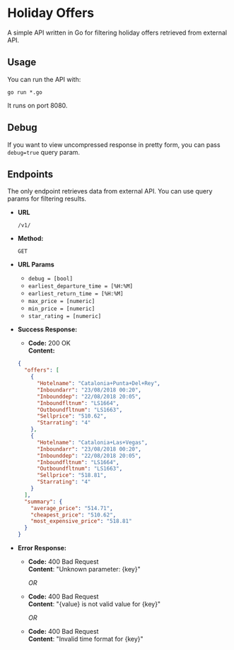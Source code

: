 # Holiday Offers

A simple API written in Go for filtering holiday offers retrieved from external API.

## Usage
You can run the API with:

    go run *.go
    
It runs on port 8080.

## Debug
If you want to view uncompressed response in pretty form, you can pass `debug=true` query param.


## Endpoints
The only endpoint retrieves data from external API. You can use query params for filtering results.
* **URL**
    
    `/v1/`
    
* **Method:**
    
    `GET`
    
* **URL Params**

    * `debug = [bool]`
    * `earliest_departure_time = [%H:%M]`
    * `earliest_return_time = [%H:%M]`
    * `max_price = [numeric]`
    * `min_price = [numeric]`
    * `star_rating = [numeric]`

* **Success Response:**
    * **Code:** 200 OK<br/>
    **Content:**
    
    ```json
    {
      "offers": [
        {
          "Hotelname": "Catalonia+Punta+Del+Rey", 
          "Inboundarr": "23/08/2018 00:20", 
          "Inbounddep": "22/08/2018 20:05", 
          "Inboundfltnum": "LS1664", 
          "Outboundfltnum": "LS1663", 
          "Sellprice": "510.62", 
          "Starrating": "4"
        }, 
        {
          "Hotelname": "Catalonia+Las+Vegas", 
          "Inboundarr": "23/08/2018 00:20", 
          "Inbounddep": "22/08/2018 20:05", 
          "Inboundfltnum": "LS1664", 
          "Outboundfltnum": "LS1663", 
          "Sellprice": "518.81", 
          "Starrating": "4"
        }
      ], 
      "summary": {
        "average_price": "514.71", 
        "cheapest_price": "510.62", 
        "most_expensive_price": "518.81"
      }
    }
    ```
    
* **Error Response:**
    * **Code:** 400 Bad Request<br/>
    **Content**: "Unknown parameter: {key}"
    
        *OR*
        
    * **Code:** 400 Bad Request<br/>
    **Content**: "{value} is not valid value for {key}"

        *OR*
        
    * **Code:** 400 Bad Request<br/>
    **Content**: "Invalid time format for {key}"